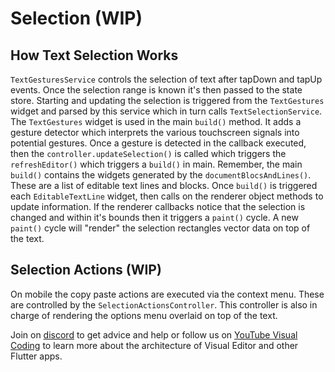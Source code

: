 # Selection (WIP)

## How Text Selection Works
`TextGesturesService` controls the selection of text after tapDown and tapUp events. Once the selection range is known it's then passed to the state store. Starting and updating the selection is triggered from the `TextGestures` widget and parsed by this service which in turn calls `TextSelectionService`. The `TextGestures` widget is used in the main `build()` method. It adds a gesture detector which interprets the various touchscreen signals into potential gestures. Once a gesture is detected in the callback executed, then the `controller.updateSelection()` is called which triggers the `refreshEditor()` which triggers a `build()` in main. Remember, the main `build()` contains the widgets generated by the `documentBlocsAndLines()`. These are a list of editable text lines and blocks. Once `build()` is triggered each `EditableTextLine` widget, then calls on the renderer object methods to update information. If the renderer callbacks notice that the selection is changed and within it's bounds then it triggers a `paint()` cycle. A new `paint()` cycle will "render" the selection rectangles vector data on top of the text.

## Selection Actions (WIP)
On mobile the copy paste actions are executed via the context menu. These are controlled by the `SelectionActionsController`. This controller is also in charge of rendering the options menu overlaid on top of the text.

Join on [discord](https://discord.gg/XpGygmXde4) to get advice and help or follow us on [YouTube Visual Coding](https://www.youtube.com/channel/UC2-5lfNbbErIds0Iuai8yfA) to learn more about the architecture of Visual Editor and other Flutter apps.